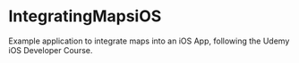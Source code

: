# IntegratingMapsiOS
Example application to integrate maps into an iOS App, following the Udemy iOS Developer Course.
